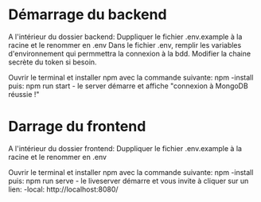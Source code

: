 # Démarrage du backend

A l'intérieur du dossier backend:
Duppliquer le fichier .env.example à la racine et le renommer en .env
Dans le fichier .env, remplir les variables d'environnement qui permmettra la connexion à la bdd.
Modifier la chaine secrète du token si besoin.

Ouvrir le terminal et installer npm avec la commande suivante: npm -install
puis: npm run start - le server démarre et affiche "connexion à MongoDB  réussie !"

# Darrage du frontend 

A l'intérieur du dossier frontend:
Duppliquer le fichier .env.example à la racine et le renommer en .env

Ouvrir le terminal et installer npm avec la commande suivante: npm -install
puis: npm run serve - le liveserver démarre et vous invite à cliquer sur un lien: -local: http://localhost:8080/